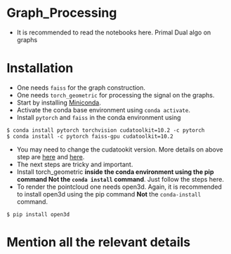 # Graph_Processing
- It is recommended to read the notebooks here.
Primal Dual algo on graphs 


# Installation
- One needs `faiss` for the graph construction.
- One needs `torch_geometric` for processing the signal on the graphs.
- Start by installing  [Miniconda](https://docs.conda.io/en/latest/miniconda.html).
- Activate the conda base environment using `conda activate`.
- Install `pytorch` and `faiss` in the conda environment using 
```
$ conda install pytorch torchvision cudatoolkit=10.2 -c pytorch
$ conda install -c pytorch faiss-gpu cudatoolkit=10.2
```
- You may need to change the cudatookit version. More details on above step are [here](https://pytorch.org/get-started/locally/) and [here](https://github.com/facebookresearch/faiss/blob/master/INSTALL.md).
- The next steps are tricky and important.
- Install torch_geometric **inside the conda environment using the pip command Not the `conda install` command**. Just follow the steps here.
- To render the pointcloud one needs open3d. Again, it is recommended to install open3d using the pip command **Not** the `conda-install` command.
```
$ pip install open3d
```


# Mention all the relevant details
